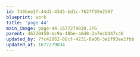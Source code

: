 ```yaml
---
id: 749bee1f-44d2-43d5-bd1c-7627f92e2507
blueprint: work
title: 'page 44'
main_image: page-44-1677279030.JPG
parent: 46320450-ec9a-48be-a8d8-3a7ec0447c40
updated_by: 7fc42862-88cf-4231-8a06-3e1f93ee1fbb
updated_at: 1677279034
---
```

